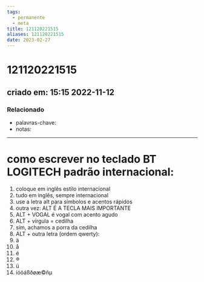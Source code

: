 ```yaml
---
tags:
  - permanente
  - meta
title: 121120221515
aliases: 121120221515
date: 2023-02-27
---
```

# 121120221515
## criado em: 15:15 2022-11-12

### Relacionado
- palavras-chave: 
- notas: 
---
# como escrever no teclado BT LOGITECH padrão internacional:
1. coloque em inglês estilo internacional
2. tudo em inglês, sempre internacional
3. use a letra alt para símbolos e acentos rápidos
4. outra vez: ALT É A TECLA MAIS IMPORTANTE
5. ALT + VOGAL é vogal com acento agudo
6. ALT + vírgula = cedilha
7. sim, achamos a porra da cedilha
8. ALT + outra letra (ordem qwerty):
9. ä
10. å
11. é
12. ®
13. ü
14. íóöáßðøæ©ñµ
